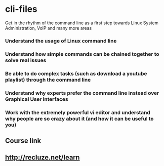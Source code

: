 # cli-files
Get in the rhythm of the command line as a first step towards Linux System Administration, VoIP and many more areas 



### Understand the usage of Linux command line

### Understand how simple commands can be chained together to solve real issues

### Be able to do complex tasks (such as download a youtube playlist) through the command line

### Understand why experts prefer the command line instead over Graphical User Interfaces

### Work with the extremely powerful vi editor and understand why people are so crazy about it (and how it can be useful to you)


## Course link

## http://recluze.net/learn
